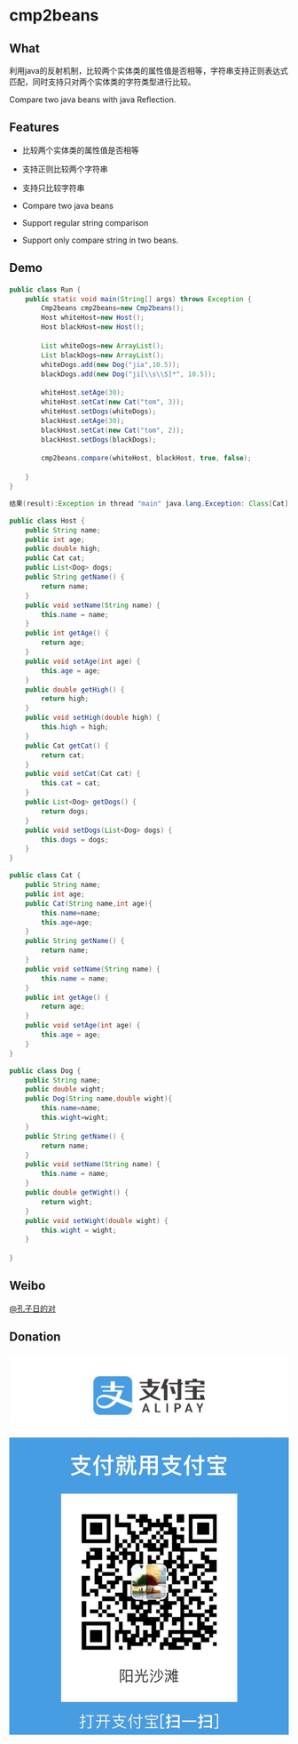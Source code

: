 

# cmp2beans

## What
利用java的反射机制，比较两个实体类的属性值是否相等，字符串支持正则表达式匹配，同时支持只对两个实体类的字符类型进行比较。

Compare two java beans with java Reflection.

## Features
* 比较两个实体类的属性值是否相等
* 支持正则比较两个字符串
* 支持只比较字符串

* Compare two java beans
* Support regular string comparison 
* Support only compare string in two beans.

## Demo
```java
public class Run {
    public static void main(String[] args) throws Exception {
		Cmp2beans cmp2beans=new Cmp2beans();
		Host whiteHost=new Host();
		Host blackHost=new Host();
		
		List whiteDogs=new ArrayList();
		List blackDogs=new ArrayList();
		whiteDogs.add(new Dog("jia",10.5));
		blackDogs.add(new Dog("ji[\\s\\S]*", 10.5));
		
		whiteHost.setAge(30);
		whiteHost.setCat(new Cat("tom", 3));
		whiteHost.setDogs(whiteDogs);
		blackHost.setAge(30);
		blackHost.setCat(new Cat("tom", 2));
		blackHost.setDogs(blackDogs);
		
		cmp2beans.compare(whiteHost, blackHost, true, false);
		
	}
}
```
```java
结果(result):Exception in thread "main" java.lang.Exception: Class[Cat] Attributes[age] Mismatch;source[3],target[2]
```
```java
public class Host {
    public String name;
	public int age;
	public double high;
	public Cat cat;
	public List<Dog> dogs;
	public String getName() {
		return name;
	}
	public void setName(String name) {
		this.name = name;
	}
	public int getAge() {
		return age;
	}
	public void setAge(int age) {
		this.age = age;
	}
	public double getHigh() {
		return high;
	}
	public void setHigh(double high) {
		this.high = high;
	}
	public Cat getCat() {
		return cat;
	}
	public void setCat(Cat cat) {
		this.cat = cat;
	}
	public List<Dog> getDogs() {
		return dogs;
	}
	public void setDogs(List<Dog> dogs) {
		this.dogs = dogs;
	}
}
```
```java
public class Cat {
    public String name;
	public int age;
	public Cat(String name,int age){
		this.name=name;
		this.age=age;
	}
	public String getName() {
		return name;
	}
	public void setName(String name) {
		this.name = name;
	}
	public int getAge() {
		return age;
	}
	public void setAge(int age) {
		this.age = age;
	}
}
```
```java
public class Dog {
    public String name;
	public double wight;
	public Dog(String name,double wight){
		this.name=name;
		this.wight=wight;
	}
	public String getName() {
		return name;
	}
	public void setName(String name) {
		this.name = name;
	}
	public double getWight() {
		return wight;
	}
	public void setWight(double wight) {
		this.wight = wight;
	}
	
}
```

## Weibo
[@孔子日的对](http://weibo.com/zwsq123/)

## Donation
![avatar](https://github.com/yanchunhuo/resources/blob/master/Alipay.jpg)
